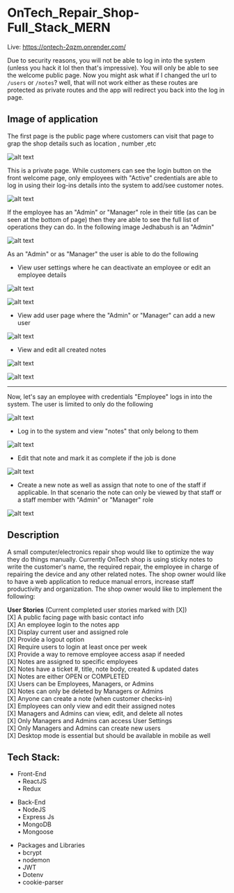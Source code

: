 # OnTech_Repair_Shop-Full_Stack_MERN

Live: https://ontech-2qzm.onrender.com/

Due to security reasons, you will not be able to log in into the system (unless you hack it lol then that's impressive). You will only be able to see the welcome public page. Now you might ask what if I changed the url to ```/users``` or ```/notes```? well, that will not work either as these routes are protected as private routes and the app will redirect you back into the log in page.

## Image of application

The first page is the public page where customers can visit that page to grap the shop details such as location , number ,etc

![alt text](https://i.pinimg.com/originals/76/65/35/766535cb18ee58f0ac3860edddbadd98.jpg)

This is a private page. While customers can see the login button on the front welcome page, only employees with "Active" credentials are able to log in using their log-ins details into the system to add/see customer notes.

![alt text](https://i.pinimg.com/originals/10/87/ea/1087eaa3e8adcd761f0d2fae80f43d6a.jpg)

If the employee has an "Admin" or "Manager" role in their title (as can be seen at the bottom of page) then they are able to see the full list of operations they can do. In the following image Jedhabush is an "Admin" 

![alt text](https://i.pinimg.com/originals/45/ce/df/45cedf0567a3139110c187dce20fa2d1.jpg)

As an "Admin" or as "Manager" the user is able to do the following
- View user settings where he can deactivate an employee or edit an employee details

![alt text](https://i.pinimg.com/originals/1e/fb/ae/1efbae48af8c72d5f3bca75ec36748d4.jpg)

![alt text](https://i.pinimg.com/originals/73/c7/71/73c771dc96713bf9be8f8d94f38733ff.jpg)

- View add user page where the "Admin" or "Manager" can add a new user

![alt text](https://i.pinimg.com/originals/11/e3/72/11e3724409018eb7bb0766113307720f.jpg)

- View and edit all created notes

![alt text](https://i.pinimg.com/originals/23/d2/8b/23d28b1fd313ec32c28c6623a534015c.jpg)

![alt text](https://i.pinimg.com/originals/ef/d1/bc/efd1bced556189dbc44d640589e00150.jpg)

----------

Now, let's say an employee with credentials "Employee" logs in into the system. The user is limited to only do the following 

![alt text](https://i.pinimg.com/originals/8f/e0/66/8fe066fbbefce3f8ab4dd00b781e2bb8.jpg)

- Log in to the system and view "notes" that only belong to them

![alt text](https://i.pinimg.com/originals/bf/2a/bc/bf2abc5e1e75f1b16e4f14d671a1cfb0.jpg)

- Edit that note and mark it as complete if the job is done

![alt text](https://i.pinimg.com/originals/03/8d/41/038d41d4b189d1f6f1cef5e88bddc35b.jpg)

- Create a new note as well as assign that note to one of the staff if applicable. In that scenario the note can only be viewed by that staff or a staff member with "Admin" or "Manager" role

![alt text](https://i.pinimg.com/originals/d9/54/9f/d9549fb0a39191abd5e3f034cf25acf5.jpg)



## Description
A small computer/electronics repair shop would like to optimize the way they do things manually. Currently OnTech shop is using sticky notes to write the customer's name, the required repair, the employee in charge of repairing the device and any other related notes. The shop owner would like to have a web application to reduce manual errors, increase staff productivity and organization. The shop owner would like to implement the following:

**User Stories** (Current completed user stories marked with [X]) <br/>
[X] A public facing page with basic contact info <br/>
[X] An employee login to the notes app <br/>
[X] Display current user and assigned role <br/>
[X] Provide a logout option <br/>
[X] Require users to login at least once per week <br/>
[X] Provide a way to remove employee access asap if needed <br/>
[X] Notes are assigned to specific employees <br/>
[X] Notes have a ticket #, title, note body, created & updated dates <br/>
[X] Notes are either OPEN or COMPLETED <br/>
[X] Users can be Employees, Managers, or Admins <br/>
[X] Notes can only be deleted by Managers or Admins <br/>
[X] Anyone can create a note (when customer checks-in) <br/>
[X] Employees can only view and edit their assigned notes <br/>
[X] Managers and Admins can view, edit, and delete all notes <br/>
[X] Only Managers and Admins can access User Settings <br/>
[X] Only Managers and Admins can create new users <br/>
[X] Desktop mode is essential but should be available in mobile as well <br/>


## Tech Stack: <br/>
- Front-End <br/>
• ReactJS <br/>
• Redux <br/>

- Back-End <br/>
• NodeJS <br/>
• Express Js <br/>
• MongoDB <br/>
• Mongoose <br/>

- Packages and Libraries <br/>
• bcrypt <br/>
• nodemon <br/>
• JWT <br/>
• Dotenv <br/>
• cookie-parser <br/>

